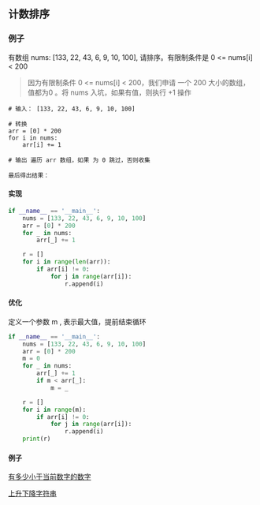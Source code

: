 ## 计数排序

### 例子

有数组 nums: [133, 22, 43, 6, 9, 10, 100], 请排序。有限制条件是 0 <= nums[i] < 200

> 因为有限制条件 0 <= nums[i] < 200，我们申请 一个 200 大小的数组，值都为0 。将 nums 入坑，如果有值，则执行 +1 操作

```
# 输入： [133, 22, 43, 6, 9, 10, 100]

# 转换
arr = [0] * 200
for i in nums:
    arr[i] += 1

# 输出 遍历 arr 数组，如果 为 0 跳过，否则收集

最后得出结果： 
```

#### 实现

```python
if __name__ == '__main__':
    nums = [133, 22, 43, 6, 9, 10, 100]
    arr = [0] * 200
    for _ in nums:
        arr[_] += 1

    r = []
    for i in range(len(arr)):
        if arr[i] != 0:
            for j in range(arr[i]):
                r.append(i)
```
 
#### 优化

定义一个参数 m , 表示最大值，提前结束循环

```python
if __name__ == '__main__':
    nums = [133, 22, 43, 6, 9, 10, 100]
    arr = [0] * 200
    m = 0
    for _ in nums:
        arr[_] += 1
        if m < arr[_]:
            m = _

    r = []
    for i in range(m):
        if arr[i] != 0:
            for j in range(arr[i]):
                r.append(i)
    print(r)
```

#### 例子

[有多少小于当前数字的数字](https://leetcode-cn.com/problems/how-many-numbers-are-smaller-than-the-current-number/)

[上升下降字符串](https://leetcode-cn.com/problems/increasing-decreasing-string/) 




